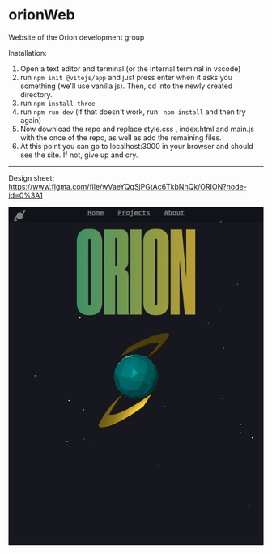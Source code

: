 # orionWeb
Website of the Orion development group

Installation:
1. Open a text editor and terminal (or the internal terminal in vscode)
2. run ``` npm init @vitejs/app ``` and just press enter when it asks you something (we'll use vanilla js). Then,  cd into the newly created directory.
3. run ``` npm install three ``` 
4. run ``` npm run dev ``` (if that doesn't work, run ``` npm install``` and then try again)
5. Now download the repo and replace style.css ,  index.html and main.js with the once of the repo, as well as add the remaining files.
6. At this point you can go to localhost:3000 in your browser and should see the site. If not, give up and cry.

***
Design sheet: https://www.figma.com/file/wVaeYQqSjPGtAc6TkbNhQk/ORION?node-id=0%3A1

![image](https://github.com/CasCodes/orionWeb/blob/main/orionPreview.png?raw=true)
